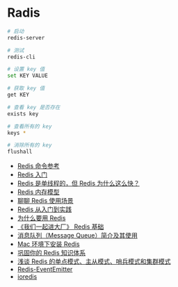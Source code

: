 # Radis

```bash
# 启动
redis-server

# 测试
redis-cli

# 设置 key 值
set KEY VALUE

# 获取 key 值
get KEY

# 查看 key 是否存在
exists key

# 查看所有的 key
keys *

# 消除所有的 key
flushall
```

- [Redis 命令参考](http://redisdoc.com/)
- [Redis 入门](https://juejin.im/post/5b4dd82ee51d451925629622)
- [Redis 是单线程的，但 Redis 为什么这么快？](https://zhuanlan.zhihu.com/p/42272979)
- [Redis 内存模型](https://www.cnblogs.com/kismetv/p/8654978.html)
- [聊聊 Redis 使用场景](https://juejin.im/post/58330053570c350059e0bb08)
- [Redis 从入门到实践](https://juejin.im/post/5a912b3f5188257a5c608729)
- [为什么要用 Redis](https://juejin.im/post/5b516dc75188251af363492d)
- [《我们一起进大厂》 Redis 基础](https://juejin.im/post/5db66ed9e51d452a2f15d833)
- [消息队列（Message Queue）简介及其使用](https://www.cnblogs.com/sk-net/archive/2011/11/25/2232341.html)
- [Mac 环境下安装 Redis](https://www.jianshu.com/p/bb7c19c5fc47)
- [巩固你的 Redis 知识体系](https://juejin.im/post/6857667542652190728)
- [浅谈 Redis 的单点模式、主从模式、哨兵模式和集群模式](https://blog.csdn.net/m0_38084879/article/details/100542327?utm_medium=distribute.pc_relevant_t0.none-task-blog-BlogCommendFromMachineLearnPai2-1.add_param_isCf&depth_1-utm_source=distribute.pc_relevant_t0.none-task-blog-BlogCommendFromMachineLearnPai2-1.add_param_isCf)
- [Redis-EventEmitter](https://github.com/luin/ioredis/blob/master/API.md#redis--eventemitter)
- [ioredis](https://github.com/luin/ioredis#quick-start)
